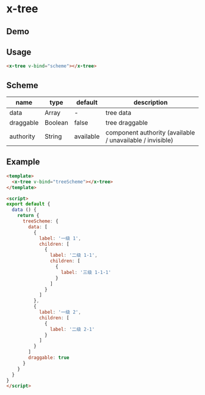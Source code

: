 # x-tree


## Demo
<!-- STORY -->

## Usage
```html
<x-tree v-bind="scheme"></x-tree>
```


## Scheme
| name      | type    | default   | description                                               |
| --------- | ------- | --------- | --------------------------------------------------------- |
| data      | Array   | -         | tree data                                                 |
| draggable | Boolean | false     | tree draggable                                            |
| authority | String  | available | component authority (available / unavailable / invisible) |


## Example
```html
<template>
  <x-tree v-bind="treeScheme"></x-tree>
</template>

<script>
export default {
  data () {
    return {
      treeScheme: {
        data: [
          {
            label: '一级 1',
            children: [
              {
                label: '二级 1-1',
                children: [
                  {
                    label: '三级 1-1-1'
                  }
                ]
              }
            ]
          },
          {
            label: '一级 2',
            children: [
              {
                label: '二级 2-1'
              }
            ]
          }
        ]
        draggable: true
      }
    }
  }
}
</script>
```